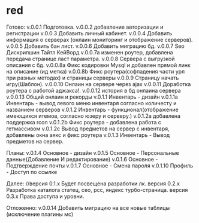 # red
Готово:
v.0.0.1 Подготовка.
v.0.0.2 добавление авторизации и регистрации
v.0.0.3 Добавить личный кабинет.
v.0.0.4 Добавить информация о серверах (онлаин мониторинг и отображение серверов).
v.0.0.5 Добавить бан лист.
v.0.0.6 Добавить миграцию бд.
v.0.0.7 Seo Дискрипшин Тайтл КейВорд
v.0.0.7a изменен роутер, добавлена передача странице ласт параметра.
v.0.0.8 Сервера с выгрузкой описания с бд.
v.0.0.8a Фикс кодировки Mysql и добавлен прямой линк на описание (ид метка)
v.0.0.8b Фикс роутера(софпадения части урл при разных методах) и страницы серверы
v.0.0.9 Страницу начать игру(Шаблон).
v.0.0.10 Онлаин на сервере через ajax
v.0.0.11 Доработка роутера с работой аджакса!.
v.0.0.12 история в бд онлаина сервера
v.0.0.13 Общий онлаин и рекорды
v.0.1.1 Инвентарь - дизайн
v.0.1.1a Инвентарь - вывод левого меню инвентаря согласно количесту и названием серверов
v.0.1.2 Инвентарь - функционал(отображение имеющихся итемов, согласно юзеру и серверу.)
v.0.1.2a добавлена поддержка rcon
v.0.1.2b Фикс роутера - добавлена работа с гетмассивом
v.0.1.2c Вывод предметов на сервер с инвентаря, добавлены окна аякс и фикс роутера
v.0.1.3 Инвентарь - Вывод предметов на сервер.


Планы:
v.0.1.4 Основное - дизайн
v.0.1.5 Основное - Персональные данные(Добавление И редактирование)
v.0.1.6 Основное - Подтверждение почты
v.0.1.7 Основное - Смена пароля
v.0.1.10 Профиль - Доступ по ссылке


Далее:
//версия 0.1.х Будет посвещена разработки лк.
версия 0.2.х Разработка каталога статец, сео, рсс, яндекс турбо-страница.
версия 0.3.х Права доступа и уровни.


Отложенно:
v.0.0.14 Добавить миграцию на все новые таблицы (исключение плагины мс) 